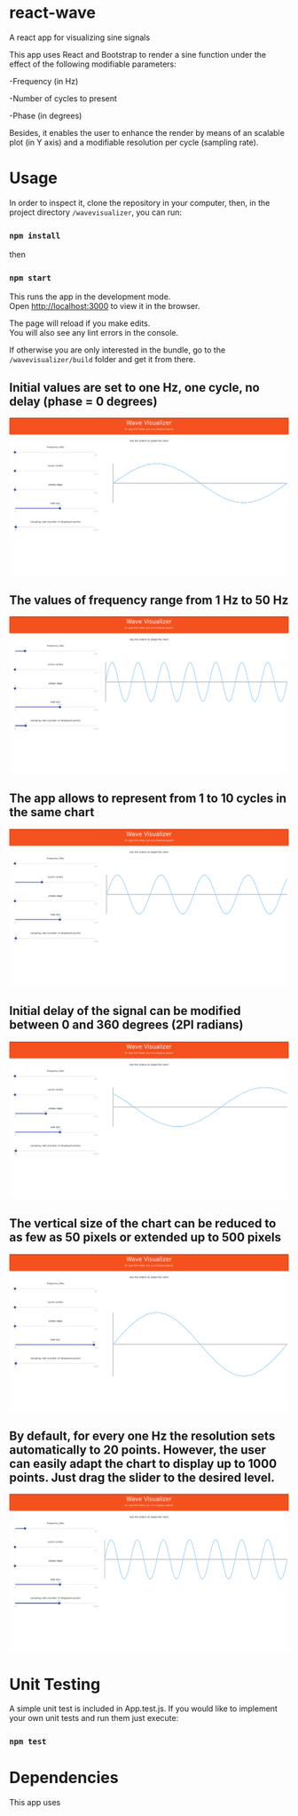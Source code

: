 # react-wave
A react app for visualizing sine signals

This app uses React and Bootstrap to render a sine function under the effect of the following modifiable parameters:

-Frequency (in Hz)

-Number of cycles to present

-Phase (in degrees)

Besides, it enables the user to enhance the render by means of an scalable plot (in Y axis) and a modifiable resolution per cycle (sampling rate).

# Usage

In order to inspect it, clone the repository in your computer, then, in the project directory `/wavevisualizer`, you can run:

### `npm install`

then

### `npm start`

This runs the app in the development mode.<br>
Open [http://localhost:3000](http://localhost:3000) to view it in the browser.

The page will reload if you make edits.<br>
You will also see any lint errors in the console.

If otherwise you are only interested in the bundle, go to the `/wavevisualizer/build` folder and get it from there.

## Initial values are set to one Hz, one cycle, no delay (phase = 0 degrees)

![alt text](https://raw.githubusercontent.com/ndujar/react-wave/master/img/Start.png)

## The values of frequency range from 1 Hz to 50 Hz

![alt text](https://raw.githubusercontent.com/ndujar/react-wave/master/img/Frequency.png)

## The app allows to represent from 1 to 10 cycles in the same chart

![alt text](https://raw.githubusercontent.com/ndujar/react-wave/master/img/Cycles.png)

## Initial delay of the signal can be modified between 0 and 360 degrees (2PI radians)

![alt text](https://raw.githubusercontent.com/ndujar/react-wave/master/img/Phase.png)

## The vertical size of the chart can be reduced to as few as 50 pixels or extended up to 500 pixels

![alt text](https://raw.githubusercontent.com/ndujar/react-wave/master/img/Size.png)

## By default, for every one Hz the resolution sets automatically to 20 points. However, the user can easily adapt the chart to display up to 1000 points. Just drag the slider to the desired level.

![alt text](https://raw.githubusercontent.com/ndujar/react-wave/master/img/Sampling.png)

# Unit Testing

A simple unit test is included in App.test.js. If you would like to implement your own unit tests and run them just execute:

### `npm test`

# Dependencies

This app uses
